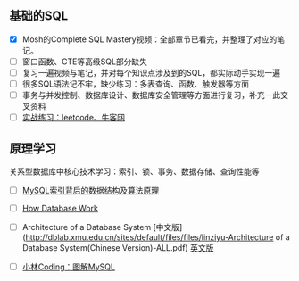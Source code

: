 ## 基础的SQL

- [x] Mosh的Complete SQL Mastery视频：全部章节已看完，并整理了对应的笔记。
- [ ] 窗口函数、CTE等高级SQL部分缺失
- [ ] 复习一遍视频与笔记，并对每个知识点涉及到的SQL，都实际动手实现一遍
- [ ] 很多SQL语法记不牢，缺少练习：多表查询、函数、触发器等方面
- [ ] 事务与并发控制、数据库设计、数据库安全管理等方面进行复习，补充一此交叉资料
- [ ] [实战练习：leetcode、牛客网](https://zhuanlan.zhihu.com/p/110100808) 

##  原理学习

关系型数据库中核心技术学习：索引、锁、事务、数据存储、查询性能等

- [ ] [MySQL索引背后的数据结构及算法原理](http://blog.codinglabs.org/articles/theory-of-mysql-index.html)
- [ ] [How Database Work](http://coding-geek.com/how-databases-work/)
- [ ]  Architecture of a Database System [中文版](http://dblab.xmu.edu.cn/sites/default/files/files/linziyu-Architecture of a Database System(Chinese Version)-ALL.pdf) [英文版](https://dsf.berkeley.edu/papers/fntdb07-architecture.pdf)
- [ ] [小林Coding：图解MySQL](https://mp.weixin.qq.com/mp/appmsgalbum?__biz=MzUxODAzNDg4NQ==&action=getalbum&album_id=1955634887135199237&scene=173&from_msgid=2247499357&from_itemidx=2&count=3&nolastread=1#wechat_redirect)

